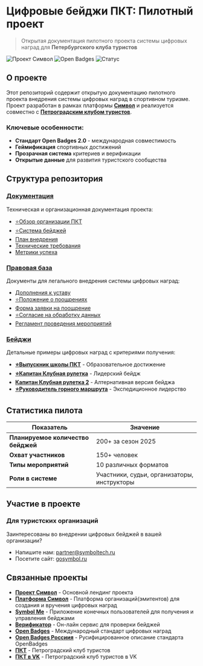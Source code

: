 ﻿# Цифровые бейджи ПКТ: Пилотный проект

> Открытая документация пилотного проекта системы цифровых наград для **Петербургского клуба туристов**

![Проект Символ](https://img.shields.io/badge/Проект-Символ-blue?style=for-the-badge)
![Open Badges](https://img.shields.io/badge/Стандарт-Open%20Badges%202.0-green?style=for-the-badge)
![Статус](https://img.shields.io/badge/Статус-Пилот-orange?style=for-the-badge)

## О проекте

Этот репозиторий содержит открытую документацию пилотного проекта внедрения системы цифровых наград в спортивном туризме. Проект разработан в рамках платформы **[Символ](https://gosymbol.ru)** и реализуется совместно с **[Петроградским клубом туристов](https://www.pkt.spb.ru)**.

### Ключевые особенности:
- **Стандарт Open Badges 2.0** - международная совместимость
- **Геймификация** спортивных достижений
- **Прозрачная система** критериев и верификации
- **Открытые данные** для развития туристского сообщества

## Структура репозитория

### [Документация](документы/)
Техническая и организационная документация проекта:
- [⭐Обзор организации ПКТ](документы/01-обзор-организации.md)
- [⭐Система бейджей](документы/02-система-бейджей.md)
- [План внедрения](документы/03-план-внедрения.md)
- [Технические требования](документы/04-технические-требования.md)
- [Метрики успеха](документы/05-метрики-успеха.md)

### [Правовая база](правовые-документы/)
Документы для легального внедрения системы цифровых наград:
- [Дополнения к уставу](правовые-документы/01-дополнения-к-уставу.md)
- [⭐Положение о поощрениях](правовые-документы/02-положение-о-поощрениях.md)
- [Форма заявки на поощрение](правовые-документы/03-форма-заявки-на-поощрение.md)
- [⭐Согласие на обработку данных](правовые-документы/04-согласие-на-обработку-данных.md)
- [Регламент проведения мероприятий](правовые-документы/05-регламент-проведения-мероприятий.md)
### [Бейджи](бейджи/)
Детальные примеры цифровых наград с критериями получения:
- [**⭐Выпускник школы ПКТ**](бейджи/Выпускник%20Школы%20ПКТ-badge.md) - Образовательное достижение
- [**⭐Капитан Клубная рулетка**](бейджи/Клубная%20рулетка%20Капитан-badge.md) - Лидерский бейдж
- [**Капитан Клубная рулетка 2**](бейджи/Клубная%20рулетка%20Капитан%20%202-badge.md) - Алтернативная версия бейджа
- [**⭐Руководитель горного маршрута**](бейджи/Руководитель%20горного%20маршрута-badge.md) - Экспедиционное лидерство
## Статистика пилота

| Показатель | Значение |
|------------|----------|
| **Планируемое количество бейджей** | 200+ за сезон 2025 |
| **Охват участников** | 150+ человек |
| **Типы мероприятий** | 10 различных форматов |
| **Роли в системе** | Участники, судьи, организаторы, инструкторы |

## Участие в проекте

### Для туристских организаций
Заинтересованы во внедрении цифровых бейджей в вашей организации?
- Напишите нам: [partner@symboltech.ru](partner@symboltech.ru)
- Посетите сайт: [gosymbol.ru](https://gosymbol.ru)

## Связанные проекты

- **[Проект Символ](https://symboltech.ru)** - Основной лендинг проекта
- **[Платформа Символ](https://gosymbol.ru)** - Платформа организаций(эмитентов) для создания и вручения цифровых наград
- **[Symbol Me](https://symbolme.ru)** - Приложение конечных пользователей для получения и управления бейджами
- **[Верификатор](https://virtualbadge.ru)** - Он-лайн сервис для проверки бейджей
- **[Open Badges](https://openbadges.org)** - Международный стандарт цифровых наград
- **[Open Badges Россиия](https://openbadges.ru)** - Русифицированное описание стандарта OpenBadges
- **[ПКТ](https://pkt-club.ru/)** - Петроградский клуб туристов
- **[ПКТ в VK](https://vk.com/pkt.club)** - Петроградский клуб туристов в VK






